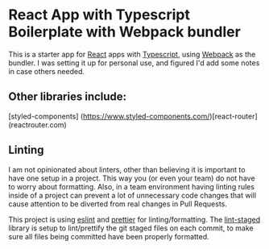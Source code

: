 # React App with Typescript Boilerplate with Webpack bundler
This is a starter app for [React](reactjs.org) apps with [Typescript](typescriptlang.org), using [Webpack](webpackjs.org) as the bundler. I was setting it up for personal use, and figured I'd add some notes in case others needed. 

## Other libraries include: 
[styled-components] (https://www.styled-components.com/)[react-router] (reactrouter.com)

## Linting
I am not opinionated about linters, other than believing it is important to have one setup in a project. This way you (or even your team) do not have to worry about formatting. Also, in a team environment having linting rules inside of a project can prevent a lot of unnecessary code changes that will cause attention to be diverted from real changes in Pull Requests. 

This project is using [eslint](eslint.org) and [prettier](prettier.io) for linting/formatting. The [lint-staged](https://github.com/okonet/lint-staged) library is setup to lint/prettify the git staged files on each commit, to make sure all files being committed have been properly formatted.
